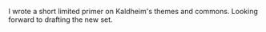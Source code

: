 I wrote a short limited primer on Kaldheim's themes and commons. Looking forward to drafting the new set.

